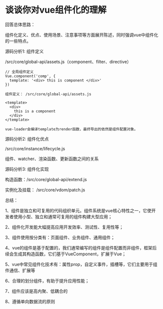# 谈谈你对vue组件化的理解
回答总体思路：

组件化定义、优点、使用场景、注意事项等方面展开陈述，同时强调vue中组件化的一些特点。


源码分析1: 组件定义

/src/core/global-api/assets.js（component、filter、directive）

```
// 全局组件定义
Vue.component('comp', {
  template: '<div> this is component </div>'
})

组件定义： /src/core/global-api/assets.js
```

```
<template>
  <div>
    this is a component
  </div>
</template>

vue-loader会编译template为render函数，最终导出的依然是组件配置对象。
```

源码分析2: 组件化优点

/src/core/instance/lifecycle.js

组件、watcher、渲染函数、更新函数之间的关系



源码分析3: 组件化实现

构造函数：/src/core/global-api/extend.js

实例化及挂载： /src/core/vdom/patch.js





总结：

1、组件是独立和可复用的代码组织单元。组件系统是vue核心特性之一，它使开发者使用小型、独立和通常可复用的组件构建大型应用；

2、组件化开发能大幅提高应用开发效率、测试性、复用性等；

3、组件使用按分类有：页面组件、业务组件、通用组件；

4、vue的组件是基于配置的，我们通常编写的组件是组件配置而非组件，框架后续会生成其构造函数，它们基于VueComponent，扩展于Vue；

5、vue中常见组件化技术有：属性prop，自定义事件，插槽等，它们主要用于组件通信、扩展等

6、合理的划分组件，有助于提升应用性能；

7、组件应该是高内聚、低耦合的

8、遵循单向数据流的原则